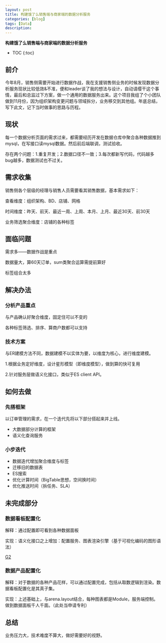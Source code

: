 ```yaml
---
layout: post
title: 构建饿了么销售端与商家端的数据分析服务
categories: [blog]
tags: [Data] 
description:
---
```


**构建饿了么销售端与商家端的数据分析服务**

* TOC
{:toc}
## 前介

今年8月，销售侧需要开始进行数据作战，我在支援销售侧业务的时候发现数据分析服务现状比较低效&不准，便和leader谈了我的想法与设计，自动请缨干这个事情，最后和总监过下方案，做一个通用的数据服务出来。这个项目我组了个小团队做到11月份，因为组织架构变更问题与领域拆分，业务移交到其他组。年底总结，写下此文，记下当时做事的思路与历程。

## 现状

每一个数据分析页面的需求过来，都需要经历开发在数据仓库中聚合各种数据推到mysql，在写接口读mysql数据。然后前后端联调，测试验收。

存在两个问题：1.重复开发；2.数据口径不一致；3.每次都新写代码，代码越多bug越多，数据测试也不过关。

## 需求收集

销售侧各个层级的经理与销售人员需要看其销售数据，基本需求如下：

查看维度：组织架构、BD、店铺、网格

时间维度：昨天、前天、最近一周、上周、本月、上月、最近30天、前30天

业务筛选聚合维度：店铺的各种标签

## 面临问题

需求多——数据作战是重点

数据量大，算60天订单，sum类聚合运算需提前算好

标签组合太多

## 解决办法

### 分析产品重点

与产品确认好聚合维度，固定住可以不变的

各种标签筛选、排序、算商户数都可以支持

### 技术方案

与ER建模方法不同，数据建模不以实体为要，以维度为核心，进行维度建模。

1.根据业务定好维度，设计星形模型（即维度模型），做到算的快可复用

2.针对服务层做语义化接口，类似于ES client API。

## 如何去做

### 先搭框架

以订单管理的需求，在一个迭代先将以下部分搭起来并上线。

- 大数据部分计算的框架
- 语义化查询服务

### 小步迭代

- 数据迭代增加聚合维度与标签
- 迁移旧的数据表
- ES搜索
- 优化计算时间（BigTable思想，空间换时间）
- 优化推送时间（拆任务、SLA）

## 未完成部分

### 数据看板配置化

解释：通过配置即可看到各种数据面板

实现：语义化接口之上增加：配置服务、图表渲染引擎（基于可视化编码的图形语法）

[G2](https://antv.alipay.com/zh-cn/index.html)

### 数据产品配置化

解释：对于数据的各种产品花样，可以通过配置完成，包括从取数逻辑到渲染。数据看板配置化是其真子集。

实现：上述基础上，与arena.layout结合，每种图表都是Module，服务端控制。做到数据面板千人千面。（此处当申请专利）

## 总结

业务压力大，技术难度不算大，做好需要好的视野。